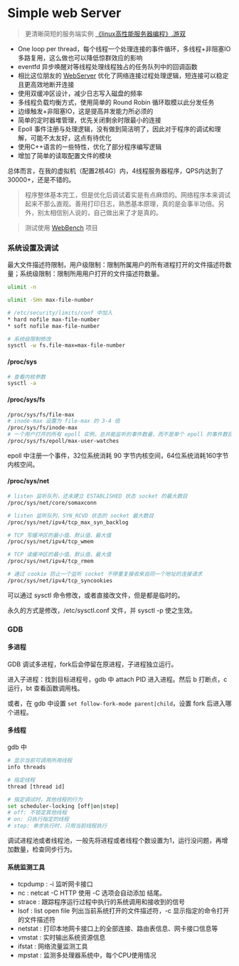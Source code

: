 # Simple web Server

> 更清晰简短的服务端实例 [《linux高性能服务器编程》.游双](./example/from_book/) 

- One loop per thread，每个线程一个处理连接的事件循环，多线程+非阻塞IO多路复用，这么做也可以降低惊群效应的影响
- eventfd 异步唤醒对等线程处理线程独占的任务队列中的回调函数
- 相比这位朋友的 [WebServer](https://github.com/linyacool/WebServer) 优化了网络连接过程处理逻辑，短连接可以稳定且更高效地断开连接
- 使用双缓冲区设计，减少日志写入磁盘的频率
- 多线程负载均衡方式，使用简单的 Round Robin 循环取模以此分发任务
- 边缘触发+非阻塞IO，这是提高并发能力所必须的
- 简单的定时器堆管理，优先关闭剩余时限最小的连接
- Epoll 事件注册与处理逻辑，没有做到简洁明了，因此对于程序的调试和理解，可能不太友好，这点有待优化
- 使用C++语言的一些特性，优化了部分程序编写逻辑
- 增加了简单的读取配置文件的模块

总体而言，在我的虚拟机（配置2核4G）内，4线程服务器程序，QPS内达到了30000+，还是不错的。

> 程序整体基本完工，但是优化后调试着实是有点麻烦的。网络程序本来调试起来不那么直观。善用打印日志，熟悉基本原理，真的是会事半功倍。另外，别太相信别人说的，自己做出来了才是真的。

> 测试使用 [WebBench](https://github.com/EZLippi/WebBench) 项目

### 系统设置及调试

最大文件描述符限制，用户级限制：限制所属用户的所有进程打开的文件描述符数量；系统级限制：限制所用用户打开的文件描述符数量。

```sh
ulimit -n

ulimit -SHn max-file-number

# /etc/security/limits/conf 中加入
* hard nofile max-file-number
* soft nofile max-file-number

# 系统级限制修改
sysctl -w fs.file-max=max-file-number
```

#### /proc/sys

```sh
# 查看内核参数
sysctl -a
```

#### /proc/sys/fs

```sh
/proc/sys/fs/file-max
# inode-max 设置为 file-max 的 3-4 倍
/proc/sys/fs/inode-max
# 一个用户打开的所有 epoll 实例，总共能监听的事件数量，而不是单个 epoll 的事件数目
/proc/sys/fs/epoll/max-user-watches
```

epoll 中注册一个事件，32位系统消耗 90 字节内核空间，64位系统消耗160字节内核空间。



#### /proc/sys/net

```sh
# listen 监听队列，还未建立 ESTABLISHED 状态 socket 的最大数目
/proc/sys/net/core/somaxconn

# listen 监听队列，SYN_RCVD 状态的 socket 最大数目
/proc/sys/net/ipv4/tcp_max_syn_backlog

# TCP 写缓冲区的最小值、默认值、最大值
/proc/sys/net/ipv4/tcp_wmem 

# TCP 读缓冲区的最小值、默认值、最大值
/proc/sys/net/ipv4/tcp_rmem

# 通过 cookie 防止一个监听 socket 不停重复接收来自同一个地址的连接请求
/proc/sys/net/ipv4/tcp_syncookies
```

可以通过 sysctl 命令修改，或者直接改文件，但是都是临时的。

永久的方式是修改，/etc/sysctl.conf 文件，并 sysctl -p 使之生效。



### GDB

#### 多进程

GDB 调试多进程，fork后会停留在原进程，子进程独立运行。

进入子进程：找到目标进程号，gdb 中 attach PID 进入进程。然后 b 打断点，c 运行，bt 查看函数调用栈。

或者，在 gdb 中设置 `set follow-fork-mode parent|child`，设置 fork 后进入哪个进程。



#### 多线程

gdb 中

```sh
# 显示当前可调用所用线程
info threads

# 指定线程
thread [thread id]

# 指定调试时，其他线程的行为
set scheduler-locking [off|on|step]
# off: 不锁定其他线程
# on: 只执行指定的线程
# step: 单步执行时，只用当前线程执行
```

调试进程池或者线程池，一般先将进程或者线程个数设置为1，运行没问题，再增加数量，检查同步行为。


#### 系统监测工具

- tcpdump : -i 监听网卡接口
- nc : netcat -C HTTP 使用 -C 选项会自动添加 <CR><LF> 结尾。
- strace : 跟踪程序运行过程中执行的系统调用和接收到的信号
- lsof  : list open file 列出当前系统打开的文件描述符，-c 显示指定的命令打开的文件描述符
- netstat : 打印本地网卡接口上的全部连接、路由表信息、网卡接口信息等
- vmstat : 实时输出系统资源信息
- ifstat : 网络流量监测工具
- mpstat :  监测多处理器系统中，每个CPU使用情况
